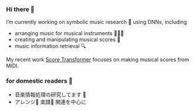 ### Hi there 👋
I’m currently working on symbolic music research 🎵 using DNNs, including
- arranging music for musical instruments 🎹🎸🎺
- creating and manipulating musical scores 🎼
- music information retrieval 🔍

My recent work [Score Transformer](https://github.com/suzuqn/ScoreTransformer) focuses on making musical scores from MIDI. 

### for domestic readers 🗾
- 音楽情報処理の研究してます 🎵
- アレンジ🎹 楽譜🎼 関連を中心に

<!--
**suzuqn/suzuqn** is a ✨ _special_ ✨ repository because its `README.md` (this file) appears on your GitHub profile.

Here are some ideas to get you started:

- 🔭 I’m currently working on ...
- 🌱 I’m currently learning ...
- 👯 I’m looking to collaborate on ...
- 🤔 I’m looking for help with ...
- 💬 Ask me about ...
- 📫 How to reach me: ...
- 😄 Pronouns: ...
- ⚡ Fun fact: ...
-->
